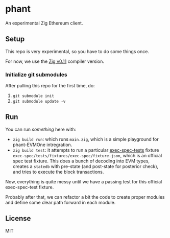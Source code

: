 # phant

An experimental Zig Ethereum client.

## Setup

This repo is very experimental, so you have to do some things once.

For now, we use the [Zig v0.11](https://ziglang.org/download/) compiler version.

### Initialize git submodules

After pulling this repo for the first time, do:
1. `git submodule init`
2. `git submodule update -v`

## Run

You can run _something_ here with:
- `zig build run`: which runs `main.zig`, which is a simple playground for phant-EVMOne intregration.
- `zig build test`: it attempts to run a particular [exec-spec-tests](https://github.com/ethereum/execution-spec-tests) fixture `exec-spec/tests/fixtures/exec-spec/fixture.json`, which is an official spec test fixture. This does a bunch of decoding into EVM types, creates a `statedb` with pre-state (and post-state for posterior check), and tries to execute the block transactions.

Now, everything is quite messy until we have a passing test for this official exec-spec-test fixture.

Probably after that, we can refactor a bit the code to create proper modules and define some clear path forward in each module.

## License

MIT

